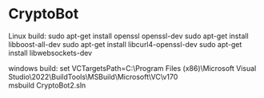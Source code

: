 # CryptoBot

Linux build:
sudo apt-get install openssl openssl-dev
sudo apt-get install libboost-all-dev
sudo apt-get install libcurl4-openssl-dev
sudo apt-get install libwebsockets-dev

windows build:
set VCTargetsPath=C:\Program Files (x86)\Microsoft Visual Studio\2022\BuildTools\MSBuild\Microsoft\VC\v170\
msbuild CryptoBot2.sln